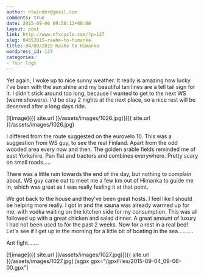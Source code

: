 ```yaml
---
author: ntwinder@gmail.com
comments: true
date: 2015-09-06 09:58:12+00:00
layout: post
link: http://www.nfxcycle.com/?p=127
slug: 04052015-raahe-to-himanka
title: 04/09/2015 Raahe to Himanka
wordpress_id: 127
categories:
- Tour logs
---
```


Yet again, I woke up to nice sunny weather. It really is amazing how lucky I've been with the sun shine and my beautiful tan lines are a tell tail sign for it. I didn't stick around too long, because I wanted to get to the next WS (warm showers). I'd be stay 2 nights at the next place, so a nice rest will be deserved after a long days ride. 


[![image]({{ site.url }}/assets/images/1026.jpg)]({{ site.url }}/assets/images/1026.jpg)



I differed from the route suggested on the eurovelo 10. This was a suggestion from WS guy, to see the real Finland. Apart from the odd wooded area every now and then. The golden arable fields reminded me of east Yorkshire. Pan flat and tractors and combines everywhere. Pretty scary on small roads..... 

There was a little rain towards the end of the day, but nothing to complain about. WS guy came out to meet me a few km out of Himanka to guide me in, which was great as I was really feeling it at that point. 

We got back to the house and they've been great hosts. I feel like I should be helping more really. I got in and the sauna was already warmed up for me, with vodka waiting on the kitchen side for my consumption. This was all followed up with a great chicken and salad dinner. A great amount of luxury I had not been used to for the past 2 weeks. Now for a rest in a real bed! Let's see if I get up in the morning for a little bit of boating in the sea..........

Ant fight.......


[![image]({{ site.url }}/assets/images/1027.jpg)]({{ site.url }}/assets/images/1027.jpg)
[sgpx gpx="/gpxFiles/2015-09-04_09-06-00.gpx"]
